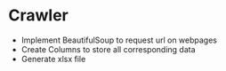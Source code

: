 # Crawler 
* Implement BeautifulSoup to request url on webpages
* Create Columns to store all corresponding data
* Generate xlsx file
